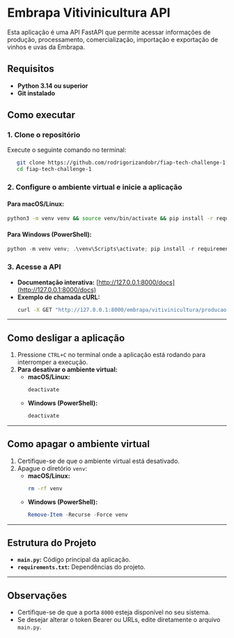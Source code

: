 # Embrapa Vitivinicultura API

Esta aplicação é uma API FastAPI que permite acessar informações de produção, processamento, comercialização, importação e exportação de vinhos e uvas da Embrapa.

## Requisitos

- **Python 3.14 ou superior**
- **Git instalado**

## Como executar

### 1. Clone o repositório

Execute o seguinte comando no terminal:
```bash
   git clone https://github.com/rodrigorizandobr/fiap-tech-challenge-1.git
   cd fiap-tech-challenge-1
```

### 2. Configure o ambiente virtual e inicie a aplicação

#### **Para macOS/Linux:**
```bash
python3 -m venv venv && source venv/bin/activate && pip install -r requirements.txt && uvicorn main:app --reload
```

#### **Para Windows (PowerShell):**
```powershell
python -m venv venv; .\venv\Scripts\activate; pip install -r requirements.txt; uvicorn main:app --reload
```

### 3. Acesse a API

- **Documentação interativa:** [http://127.0.0.1:8000/docs](http://127.0.0.1:8000/docs)
- **Exemplo de chamada cURL:**
   ```bash
   curl -X GET "http://127.0.0.1:8000/embrapa/vitivinicultura/producao" -H "Authorization: Bearer zQwcy2podAfPPYeoqtrdwvbECb5BbIyr7Xa9KYftTdJhrbxHpPPo09Ol1oWvKIzx"
   ```

---

## Como desligar a aplicação

1. Pressione `CTRL+C` no terminal onde a aplicação está rodando para interromper a execução.
2. **Para desativar o ambiente virtual:**
   - **macOS/Linux:**
     ```bash
     deactivate
     ```
   - **Windows (PowerShell):**
     ```powershell
     deactivate
     ```

---

## Como apagar o ambiente virtual

1. Certifique-se de que o ambiente virtual está desativado.
2. Apague o diretório `venv`:
   - **macOS/Linux:**
     ```bash
     rm -rf venv
     ```
   - **Windows (PowerShell):**
     ```powershell
     Remove-Item -Recurse -Force venv
     ```

---

## Estrutura do Projeto

- **`main.py`:** Código principal da aplicação.
- **`requirements.txt`:** Dependências do projeto.

---

## Observações

- Certifique-se de que a porta `8000` esteja disponível no seu sistema.
- Se desejar alterar o token Bearer ou URLs, edite diretamente o arquivo `main.py`.
